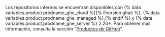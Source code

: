 Los repositorios internos se encuentran disponibles con {% data variables.product.prodname_ghe_cloud %}{% ifversion ghae %}, {% data variables.product.prodname_ghe_managed %},{% endif %} y {% data variables.product.prodname_ghe_server %} 2.20+. Para obtener más información, consulta la sección "<a href="/articles/githubs-products" class="dotcom-only">Productos de GitHub</a>".
